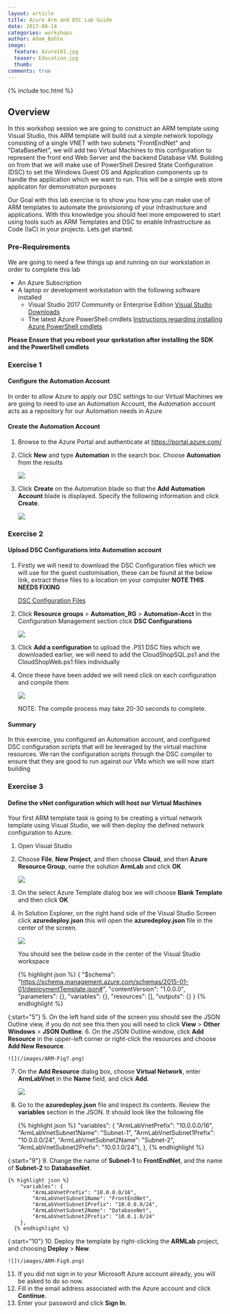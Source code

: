 ```yaml
---
layout: article
title: Azure Arm and DSC Lab Guide
date: 2017-08-14
categories: workshops
author: Adam_Bohle
image:
  feature: Azure101.jpg
  teaser: Education.jpg
  thumb: 
comments: true
---
```



{% include toc.html %}

## Overview

In this workshop session we are going to construct an ARM template using Visual Studio, this ARM template will build out a simple network topology consisting of a single VNET with two subnets "FrontEndNet" and "DataBaseNet", we will add two Virtual Machines to this configuration to represent the front end Web Server and the backend Database VM. Building on from that we will make use of PowerShell Desired State Configuration (DSC) to set the Windows Guest OS and Application components up to handle the application which we want to run. This will be a simple web store applicaton for demonstraton purposes

Our Goal with this lab exercise is to show you how you can make use of ARM templates to automate the provisioning of your infrastructure and applications. With this knowledge you should feel more empowered to start using tools such as ARM Templates and DSC to enable Infrastructure as Code (IaC) in your projects. Lets get started.

### Pre-Requirements

We are going to need a few things up and running on our workstation in order to complete this lab

* An Azure Subscription
* A laptop or development workstation with the following software installed
    * Visual Studio 2017 Community or Enterprise Edition [Visual Studio Downloads](https://www.visualstudio.com/downloads/)
    * The latest Azure PowerShell cmdlets [Instructions regarding installing Azure PowerShell cmdlets](https://docs.microsoft.com/en-us/powershell/azure/install-azurerm-ps?view=azurermps-4.2.0)

**Please Ensure that you reboot your qorkstation after installing the SDK and the PowerShell cmdlets**

### Exercise 1

#### Configure the Automation Account

In order to allow Azure to apply our DSC settings to our Virtual Machines we are going to need to use an Automation Account, the Automation account acts as a repository for our Automation needs in Azure

#### Create the Automation Account

1. Browse to the Azure Portal and authenticate at https://portal.azure.com/
2. Click **New** and type **Automation** in the search box. Choose **Automation** from the results

    ![](/images/ARM-Fig1.png)

3. Click **Create** on the Automation blade so that the **Add Automation Account** blade is displayed. Specify the following information and click **Create**.

    ![](/images/ARM-Fig2.png)

### Exercise 2

#### Upload DSC Configurations into Automation account

1. Firstly we will need to download the DSC Configuration files which we will use for the guest customisation, these can be found at the below link, extract these files to a location on your computer  **NOTE THIS NEEDS FIXING**

    [DSC Configuration Files](https://cloudworkshop.blob.core.windows.net/arm-hackathon/ARM_Hackathon_Guide_Student_Files.zip)

2. Click **Resource groups** > **Automation_RG** > **Automation-Acct** In the Configuration Management section click **DSC Configurations**

    ![](/images/ARM-Fig3.png)

3. Click **Add a configuration** to upload the .PS1 DSC files which we downloaded earlier, we will need to add the CloudShopSQL.ps1 and the CloudShopWeb.ps1 files individually
4. Once these have been added we will need click on each configuration and compile them

    ![](/images/ARM-Fig4.png)

   NOTE: The compile process may take 20-30 seconds to complete. 

#### Summary

In this exercise, you configured an Automation account, and configured DSC configuration scripts that will be leveraged by the virtual machine resources. We ran the configuration scripts through the DSC compiler to ensure that they are good to run against our VMs which we will now start building

### Exercise 3

#### Define the vNet configuration which will host our Virtual Machines

Your first ARM template task is going to be creating a virtual network template using Visual Studio, we will then deploy the defined network configuration to Azure.

1. Open Visual Studio
2.	Choose **File**, **New Project**, and then choose **Cloud**, and then **Azure Resource Group**, name the solution **ArmLab** and click **OK**

    ![](/images/ARM-Fig5.png)

3. On the select Azure Template dialog box we will choose **Blank Template** and then click **OK**
4. In Solution Explorer, on the right hand side of the Visual Studio Screen click **azuredeploy.json** this will open the **azuredeploy.json** file in the center of the screen.

    ![](/images/ARM-Fig6.png)

    You should see the below code in the center of the Visual Studio workspace

     {% highlight json %}
        {
        "$schema": "https://schema.management.azure.com/schemas/2015-01-01/deploymentTemplate.json#",
        "contentVersion": "1.0.0.0",
        "parameters": {},
        "variables": {},
        "resources": [],
        "outputs": {}
        }
     {% endhighlight %}

{:start="5"}
5. On the left hand side of the screen you should see the JSON Outline view, if you do not see this then you will need to click **View** > **Other Windows** > **JSON Outline**.
6. On the JSON Outline window, click **Add Resource** in the upper-left corner or right-click the
resources and choose **Add New Resource**.

    ![](/images/ARM-Fig7.png)

7.	On the **Add Resource** dialog box, choose **Virtual Network**, enter **ArmLabVnet** in the **Name** field, and click **Add**.

    ![](/images/ARM-Fig8.png)

8. Go to the **azuredeploy.json** file and inspect its contents. Review the **variables** section in the JSON. It should look like the following file

     {% highlight json %}
        "variables": {
            "ArmLabVnetPrefix": "10.0.0.0/16",
            "ArmLabVnetSubnet1Name": "Subnet-1",
            "ArmLabVnetSubnet1Prefix": "10.0.0.0/24",
            "ArmLabVnetSubnet2Name": "Subnet-2",
            "ArmLabVnetSubnet2Prefix": "10.0.1.0/24"},
        },
     {% endhighlight %}

{:start="9"}
9. Change the name of **Subnet-1** to **FrontEndNet**, and the name of **Subnet-2** to **DatabaseNet**.

    {% highlight json %}
        "variables": {
            "ArmLabVnetPrefix": "10.0.0.0/16",
            "ArmLabVnetSubnet1Name": "FrontEndNet",
            "ArmLabVnetSubnet1Prefix": "10.0.0.0/24",
            "ArmLabVnetSubnet2Name": "DatabaseNet",
            "ArmLabVnetSubnet2Prefix": "10.0.1.0/24"
        },
      {% endhighlight %}

{:start="10"}
10. Deploy the template by right-clicking the **ARMLab** project, and choosing **Deploy** > **New**.

    ![](/images/ARM-Fig9.png)

11. If you did not sign in to your Microsoft Azure account already, you will be asked to do so now.
12. Fill in the email address associated with the Azure account and click **Continue**.
13. Enter your password and click **Sign In**.
